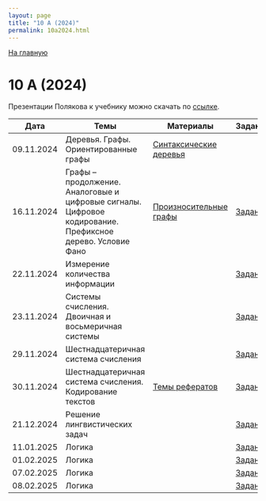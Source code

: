 ```yaml
---
layout: page
title: "10 А (2024)"
permalink: 10a2024.html
---
```

[На главную](https://pkholyavin.github.io)

# 10 А (2024)

Презентации Полякова к учебнику можно скачать по [ссылке](http://kpolyakov.spb.ru/school/basebook/slides.htm).

| Дата | Темы | Материалы | Задание |
|---|---|---|---|
|09.11.2024|Деревья. Графы. Ориентированные графы|[Синтаксические деревья](syntax_trees.html)||
|16.11.2024|Графы &ndash; продолжение. Аналоговые и цифровые сигналы.<br>   Цифровое кодирование. Префиксное дерево. Условие Фано|[Произносительные графы](pronunciation_graphs.html)|[Задание](10a_task_16112024.html)|
|22.11.2024|Измерение количества информации||[Задание](10a_task_22112024.html)|
|23.11.2024|Системы счисления. Двоичная и восьмеричная системы||[Задание](10a_task_23112024.html)|
|29.11.2024|Шестнадцатеричная система счисления||[Задание](10a_task_29112024.html)|
|30.11.2024|Шестнадцатеричная система счисления. Кодирование текстов|[Темы рефератов](10a_essays.html)|[Задание](10a_task_30112024.html)|
|21.12.2024|Решение лингвистических задач||[Задание](images/sango_numbers.jpg)|
|11.01.2025|Логика||[Задание](10a_task_11012025.html)|
|01.02.2025|Логика||[Задание](10a_task_01022025.html)|
|07.02.2025|Логика||[Задание](10a_task_07022025.html)|
|08.02.2025|Логика||[Задание](10a_task_08022025.html)|